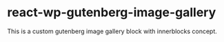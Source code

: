 # react-wp-gutenberg-image-gallery
This is a custom gutenberg image gallery block with innerblocks concept.
